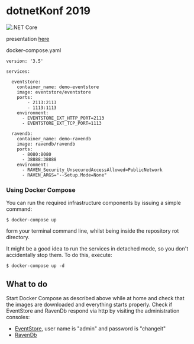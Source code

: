 # dotnetKonf 2019

![.NET Core](https://github.com/alperhankendi/event-sourcing-demo/workflows/.NET%20Core/badge.svg?event=push)

presentation [here](https://www.slideshare.net/AlperHankendi1/building-time-machine-with-net-core) 

docker-compose.yaml
```
version: '3.5'

services:

  eventstore:
    container_name: demo-eventstore
    image: eventstore/eventstore
    ports:
        - 2113:2113
        - 1113:1113
    environment:
      - EVENTSTORE_EXT_HTTP_PORT=2113
      - EVENTSTORE_EXT_TCP_PORT=1113

  ravendb:
    container_name: demo-ravendb
    image: ravendb/ravendb
    ports:
      - 8080:8080
      - 38888:38888
    environment:
      - RAVEN_Security_UnsecuredAccessAllowed=PublicNetwork
      - RAVEN_ARGS="--Setup.Mode=None"

```

### Using Docker Compose

You can run the required infrastructure components by issuing a simple command:

```
$ docker-compose up
```

form your terminal command line, whilst being inside the repository rot directory.

It might be a good idea to run the services in detached mode, so you don't accidentally stop them. To do this, execute:

```
$ docker-compose up -d
```
## What to do
Start Docker Compose as described above while at home and check that the images are downloaded and everything starts properly. 
Check if EventStore and RavenDb respond via http by visiting the administration consoles:

- [EventStore](http://localhost:2113), user name is "admin" and password is "changeit"
- [RavenDb](http://localhost:8080)
